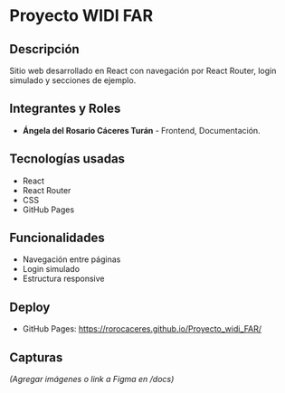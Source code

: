 # Proyecto WIDI FAR

## Descripción
Sitio web desarrollado en React con navegación por React Router, login simulado y secciones de ejemplo.

## Integrantes y Roles
- **Ángela del Rosario Cáceres Turán** - Frontend, Documentación.

## Tecnologías usadas
- React
- React Router
- CSS
- GitHub Pages

## Funcionalidades
- Navegación entre páginas
- Login simulado
- Estructura responsive

## Deploy
- GitHub Pages: https://rorocaceres.github.io/Proyecto_widi_FAR/

## Capturas
*(Agregar imágenes o link a Figma en /docs)*
